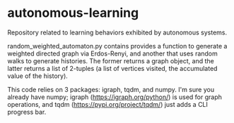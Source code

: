 # autonomous-learning

Repository related to learning behaviors exhibited by autonomous systems.

random_weighted_automaton.py contains provides a function to generate a weighted directed graph via Erdos-Renyi, and another that uses random walks to generate histories. The former returns a graph object, and the latter returns a list of 2-tuples (a list of vertices visited, the accumulated value of the history).

This code relies on 3 packages: igraph, tqdm, and numpy.
I'm sure you already have numpy; igraph (https://igraph.org/python/) is used for graph operations, and tqdm (https://pypi.org/project/tqdm/) just adds a CLI progress bar.

